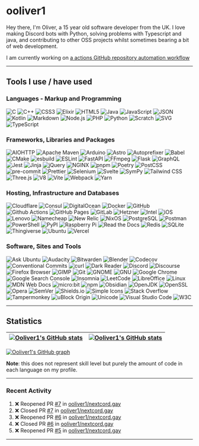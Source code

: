 # ooliver1

Hey there, I'm Oliver, a 15 year old software developer from the UK. I love making Discord bots with Python, solving problems with Typescript and java, and contributing to other OSS projects whilst sometimes bearing a bit of web development.

I am currently working on [a actions GitHub repository automation workflow](https://github.com/ooliver1/triagecat)

---

## Tools I use / have used

### Languages - Markup and Programming

![C](https://img.shields.io/badge/C-A8B9CC?logo=C&logoColor=white)
![C++](https://img.shields.io/badge/C++-00599C?logo=C%2B%2B&logoColor=white)
![CSS3](https://img.shields.io/badge/CSS3-1572B6?logo=CSS3&logoColor=white)
![Elixir](https://img.shields.io/badge/Elixir-4B275F?logo=Elixir&logoColor=white)
![HTML5](https://img.shields.io/badge/HTML5-E34F26?logo=HTML5&logoColor=white)
![Java](https://img.shields.io/badge/Java-007396?logo=Java&logoColor=white)
![JavaScript](https://img.shields.io/badge/JavaScript-F7DF1E?logo=JavaScript&logoColor=white)
![JSON](https://img.shields.io/badge/JSON-000000?logo=JSON&logoColor=white)
![Kotlin](https://img.shields.io/badge/Kotlin-7F52FF?logo=Kotlin&logoColor=white)
![Markdown](https://img.shields.io/badge/Markdown-000000?logo=Markdown&logoColor=white)
![Node.js](https://img.shields.io/badge/Node.js-339933?logo=Node.js&logoColor=white)
![PHP](https://img.shields.io/badge/PHP-777BB4?logo=PHP&logoColor=white)
![Python](https://img.shields.io/badge/Python-3776AB?logo=Python&logoColor=white)
![Scratch](https://img.shields.io/badge/Scratch-4D97FF?logo=Scratch&logoColor=white)
![SVG](https://img.shields.io/badge/SVG-FFB13B?logo=SVG&logoColor=white)
![TypeScript](https://img.shields.io/badge/TypeScript-3178C6?logo=TypeScript&logoColor=white)

### Frameworks, Libraries and Packages

![AIOHTTP](https://img.shields.io/badge/AIOHTTP-2C5BB4?logo=AIOHTTP&logoColor=white)
![Apache Maven](https://img.shields.io/badge/Apache%20Maven-C71A36?logo=Apache%20Maven&logoColor=white)
![Arduino](https://img.shields.io/badge/Arduino-00979D?logo=Arduino&logoColor=white)
![Astro](https://img.shields.io/badge/Astro-FF5D01?logo=Astro&logoColor=white)
![Autoprefixer](https://img.shields.io/badge/Autoprefixer-DD3735?logo=Autoprefixer&logoColor=white)
![Babel](https://img.shields.io/badge/Babel-F9DC3E?logo=Babel&logoColor=white)
![CMake](https://img.shields.io/badge/CMake-064F8C?logo=CMake&logoColor=white)
![esbuild](https://img.shields.io/badge/esbuild-FFCF00?logo=esbuild&logoColor=white)
![ESLint](https://img.shields.io/badge/ESLint-4B32C3?logo=ESLint&logoColor=white)
![FastAPI](https://img.shields.io/badge/FastAPI-009688?logo=FastAPI&logoColor=white)
![FFmpeg](https://img.shields.io/badge/FFmpeg-007808?logo=FFmpeg&logoColor=white)
![Flask](https://img.shields.io/badge/Flask-000000?logo=Flask&logoColor=white)
![GraphQL](https://img.shields.io/badge/GraphQL-E10098?logo=GraphQL&logoColor=white)
![Jest](https://img.shields.io/badge/Jest-C21325?logo=Jest&logoColor=white)
![Jinja](https://img.shields.io/badge/Jinja-B41717?logo=Jinja&logoColor=white)
![jQuery](https://img.shields.io/badge/jQuery-0769AD?logo=jQuery&logoColor=white)
![NGINX](https://img.shields.io/badge/NGINX-009639?logo=NGINX&logoColor=white)
![pnpm](https://img.shields.io/badge/pnpm-F69220?logo=pnpm&logoColor=white)
![Poetry](https://img.shields.io/badge/Poetry-60A5FA?logo=Poetry&logoColor=white)
![PostCSS](https://img.shields.io/badge/PostCSS-DD3A0A?logo=PostCSS&logoColor=white)
![pre-commit](https://img.shields.io/badge/pre-commit-FAB040?logo=pre-commit&logoColor=white)
![Prettier](https://img.shields.io/badge/Prettier-F7B93E?logo=Prettier&logoColor=white)
![Selenium](https://img.shields.io/badge/Selenium-43B02A?logo=Selenium&logoColor=white)
![Svelte](https://img.shields.io/badge/Svelte-FF3E00?logo=Svelte&logoColor=white)
![SymPy](https://img.shields.io/badge/SymPy-3B5526?logo=SymPy&logoColor=white)
![Tailwind CSS](https://img.shields.io/badge/Tailwind%20CSS-06B6D4?logo=Tailwind%20CSS&logoColor=white)
![Three.js](https://img.shields.io/badge/Three.js-000000?logo=Three.js&logoColor=white)
![V8](https://img.shields.io/badge/V8-4B8BF5?logo=V8&logoColor=white)
![Vite](https://img.shields.io/badge/Vite-646CFF?logo=Vite&logoColor=white)
![Webpack](https://img.shields.io/badge/Webpack-8DD6F9?logo=Webpack&logoColor=white)
![Yarn](https://img.shields.io/badge/Yarn-2C8EBB?logo=Yarn&logoColor=white)

### Hosting, Infrastructure and Databases

![Cloudflare](https://img.shields.io/badge/Cloudflare-F38020?logo=Cloudflare&logoColor=white)
![Consul](https://img.shields.io/badge/Consul-F24C53?logo=Consul&logoColor=white)
![DigitalOcean](https://img.shields.io/badge/DigitalOcean-0080FF?logo=DigitalOcean&logoColor=white)
![Docker](https://img.shields.io/badge/Docker-2496ED?logo=Docker&logoColor=white)
![GitHub](https://img.shields.io/badge/GitHub-181717?logo=GitHub&logoColor=white)
![Github Actions](https://img.shields.io/badge/Github%20Actions-2088FF?logo=Github%20Actions&logoColor=white)
![GitHub Pages](https://img.shields.io/badge/GitHub%20Pages-222222?logo=GitHub%20Pages&logoColor=white)
![GitLab](https://img.shields.io/badge/GitLab-FC6D26?logo=GitLab&logoColor=white)
![Hetzner](https://img.shields.io/badge/Hetzner-D50C2D?logo=Hetzner&logoColor=white)
![Intel](https://img.shields.io/badge/Intel-0071C5?logo=Intel&logoColor=white)
![iOS](https://img.shields.io/badge/iOS-000000?logo=iOS&logoColor=white)
![Lenovo](https://img.shields.io/badge/Lenovo-E2231A?logo=Lenovo&logoColor=white)
![Namecheap](https://img.shields.io/badge/Namecheap-DE3723?logo=Namecheap&logoColor=white)
![New Relic](https://img.shields.io/badge/New%20Relic-008C99?logo=New%20Relic&logoColor=white)
![NixOS](https://img.shields.io/badge/NixOS-5277C3?logo=NixOS&logoColor=white)
![PostgreSQL](https://img.shields.io/badge/PostgreSQL-4169E1?logo=PostgreSQL&logoColor=white)
![Postman](https://img.shields.io/badge/Postman-FF6C37?logo=Postman&logoColor=white)
![PowerShell](https://img.shields.io/badge/PowerShell-5391FE?logo=PowerShell&logoColor=white)
![PyPI](https://img.shields.io/badge/PyPI-3775A9?logo=PyPI&logoColor=white)
![Raspberry Pi](https://img.shields.io/badge/Raspberry%20Pi-A22846?logo=Raspberry%20Pi&logoColor=white)
![Read the Docs](https://img.shields.io/badge/Read%20the%20Docs-8CA1AF?logo=Read%20the%20Docs&logoColor=white)
![Redis](https://img.shields.io/badge/Redis-DC382D?logo=Redis&logoColor=white)
![SQLite](https://img.shields.io/badge/SQLite-003B57?logo=SQLite&logoColor=white)
![Thingiverse](https://img.shields.io/badge/Thingiverse-248BFB?logo=Thingiverse&logoColor=white)
![Ubuntu](https://img.shields.io/badge/Ubuntu-E95420?logo=Ubuntu&logoColor=white)
![Vercel](https://img.shields.io/badge/Vercel-000000?logo=Vercel&logoColor=white)

### Software, Sites and Tools

![Ask Ubuntu](https://img.shields.io/badge/Ask%20Ubuntu-DC461D?logo=Ask%20Ubuntu&logoColor=white)
![Audacity](https://img.shields.io/badge/Audacity-0000CC?logo=Audacity&logoColor=white)
![Bitwarden](https://img.shields.io/badge/Bitwarden-175DDC?logo=Bitwarden&logoColor=white)
![Blender](https://img.shields.io/badge/Blender-F5792A?logo=Blender&logoColor=white)
![Codecov](https://img.shields.io/badge/Codecov-F01F7A?logo=Codecov&logoColor=white)
![Conventional Commits](https://img.shields.io/badge/Conventional%20Commits-FE5196?logo=Conventional%20Commits&logoColor=white)
![curl](https://img.shields.io/badge/curl-073551?logo=curl&logoColor=white)
![Dark Reader](https://img.shields.io/badge/Dark%20Reader-141E24?logo=Dark%20Reader&logoColor=white)
![Discord](https://img.shields.io/badge/Discord-5865F2?logo=Discord&logoColor=white)
![Discourse](https://img.shields.io/badge/Discourse-000000?logo=Discourse&logoColor=white)
![Firefox Browser](https://img.shields.io/badge/Firefox%20Browser-FF7139?logo=Firefox%20Browser&logoColor=white)
![GIMP](https://img.shields.io/badge/GIMP-5C5543?logo=GIMP&logoColor=white)
![Git](https://img.shields.io/badge/Git-F05032?logo=Git&logoColor=white)
![GNOME](https://img.shields.io/badge/GNOME-4A86CF?logo=GNOME&logoColor=white)
![GNU](https://img.shields.io/badge/GNU-A42E2B?logo=GNU&logoColor=white)
![Google Chrome](https://img.shields.io/badge/Google%20Chrome-4285F4?logo=Google%20Chrome&logoColor=white)
![Google Search Console](https://img.shields.io/badge/Google%20Search%20Console-458CF5?logo=Google%20Search%20Console&logoColor=white)
![Insomnia](https://img.shields.io/badge/Insomnia-4000BF?logo=Insomnia&logoColor=white)
![LeetCode](https://img.shields.io/badge/LeetCode-FFA116?logo=LeetCode&logoColor=white)
![LibreOffice](https://img.shields.io/badge/LibreOffice-18A303?logo=LibreOffice&logoColor=white)
![Linux](https://img.shields.io/badge/Linux-FCC624?logo=Linux&logoColor=white)
![MDN Web Docs](https://img.shields.io/badge/MDN%20Web%20Docs-000000?logo=MDN%20Web%20Docs&logoColor=white)
![micro:bit](https://img.shields.io/badge/micro:bit-000000?logo=micro:bit&logoColor=white)
![npm](https://img.shields.io/badge/npm-CB3837?logo=npm&logoColor=white)
![Obsidian](https://img.shields.io/badge/Obsidian-483699?logo=Obsidian&logoColor=white)
![OpenJDK](https://img.shields.io/badge/OpenJDK-FFFFFF?logo=OpenJDK&logoColor=black)
![OpenSSL](https://img.shields.io/badge/OpenSSL-721412?logo=OpenSSL&logoColor=white)
![Opera](https://img.shields.io/badge/Opera-FF1B2D?logo=Opera&logoColor=white)
![SemVer](https://img.shields.io/badge/SemVer-3F4551?logo=SemVer&logoColor=white)
![Shields.io](https://img.shields.io/badge/Shields.io-000000?logo=Shields.io&logoColor=white)
![Simple Icons](https://img.shields.io/badge/Simple%20Icons-111111?logo=Simple%20Icons&logoColor=white)
![Stack Overflow](https://img.shields.io/badge/Stack%20Overflow-F58025?logo=Stack%20Overflow&logoColor=white)
![Tampermonkey](https://img.shields.io/badge/Tampermonkey-00485B?logo=Tampermonkey&logoColor=white)
![uBlock Origin](https://img.shields.io/badge/uBlock%20Origin-800000?logo=uBlock%20Origin&logoColor=white)
![Unicode](https://img.shields.io/badge/Unicode-5455FE?logo=Unicode&logoColor=white)
![Visual Studio Code](https://img.shields.io/badge/Visual%20Studio%20Code-007ACC?logo=Visual%20Studio%20Code&logoColor=white)
![W3C](https://img.shields.io/badge/W3C-005A9C?logo=W3C&logoColor=white)

---

## Statistics

| <a href="https://github.com/anuraghazra/github-readme-stats"><img src="https://github-readme-stats-ooliver1.vercel.app/api/?username=ooliver1&theme=midnight-purple&count_private=true&include_all_commits=true&show_icons=true&hide_border=true" alt="Ooliver1's GitHub stats" align="center" /></a> | <a href="https://github.com/anuraghazra/github-readme-stats"><img src="https://github-readme-stats-ooliver1.vercel.app/api/top-langs?username=ooliver1&theme=midnight-purple&count_private=true&exclude_repo=obsidi&layout=compact&langs_count=10&hide_border=true" alt="Ooliver1's GitHub stats" align="center" /></a> |
| ----------------------------------------------------------------------------------------------------------------------------------------------------------------------------------------------------------------------------------------------------------------------------------------------------- | ----------------------------------------------------------------------------------------------------------------------------------------------------------------------------------------------------------------------------------------------------------------------------------------------------------------------- |

[![Ooliver1's GitHub graph](https://activity-graph.herokuapp.com/graph?username=ooliver1&bg_color=000000&color=9745f5&line=9745f5&point=FFFFFF&hide_border=true)](https://github.com/ashutosh00710/github-readme-logoity-graph)


**Note**: this does not represent skill level but purely the amount of code in each language on my profile.

---

### Recent Activity

<!--START_SECTION:activity-->
1. ❌ Reopened PR [#7](https://github.com/ooliver1/nextcord.gay/pull/7) in [ooliver1/nextcord.gay](https://github.com/ooliver1/nextcord.gay)
2. ❌ Closed PR [#7](https://github.com/ooliver1/nextcord.gay/pull/7) in [ooliver1/nextcord.gay](https://github.com/ooliver1/nextcord.gay)
3. ❌ Reopened PR [#6](https://github.com/ooliver1/nextcord.gay/pull/6) in [ooliver1/nextcord.gay](https://github.com/ooliver1/nextcord.gay)
4. ❌ Closed PR [#6](https://github.com/ooliver1/nextcord.gay/pull/6) in [ooliver1/nextcord.gay](https://github.com/ooliver1/nextcord.gay)
5. ❌ Reopened PR [#5](https://github.com/ooliver1/nextcord.gay/pull/5) in [ooliver1/nextcord.gay](https://github.com/ooliver1/nextcord.gay)
<!--END_SECTION:activity-->

---
